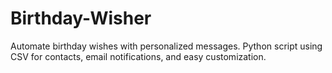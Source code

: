 # Birthday-Wisher
Automate birthday wishes with personalized messages. Python script using CSV for contacts, email notifications, and easy customization.
